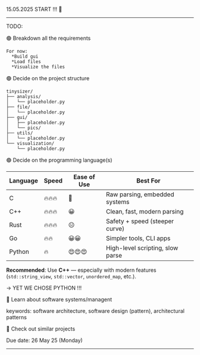 15.05.2025 START !!! 💨

--------------------------------------------------------

TODO: 

🟢 Breakdown all the requirements

```
For now:
  *Build gui
  *Load files
  *Visualize the files
```

🟢 Decide on the project structure

```
tinysizer/
├── analysis/
│   └── placeholder.py
├── file/
│   └── placeholder.py
├── gui/
│   ├── placeholder.py
│   └── pics/
├── utils/
│   └── placeholder.py
└── visualization/
    └── placeholder.py
```
 
🟢 Decide on the programming language(s)</summary>

| Language | Speed  | Ease of Use | Best For                         |
| -------- | ------ | ----------- | -------------------------------- |
| C        | 🔥🔥🔥 | 😬          | Raw parsing, embedded systems    |
| C++      | 🔥🔥🔥 | 😀          | Clean, fast, modern parsing      |
| Rust     | 🔥🔥🔥 | 😐          | Safety + speed (steeper curve)   |
| Go       | 🔥🔥   | 😀😀        | Simpler tools, CLI apps          |
| Python   | 🔥     | 😍😍😍      | High-level scripting, slow parse |

**Recommended**: Use **C++** — especially with modern features (`std::string_view`, `std::vector`, `unordered_map`, etc.).

-> YET WE CHOSE PYTHON !!!

🔴 Learn about software systems/managent

keywords: software architecture, software design (pattern), architectural patterns

🔴 Check out similar projects


Due date: 26 May 25 (Monday)

--------------------------------------------------------
